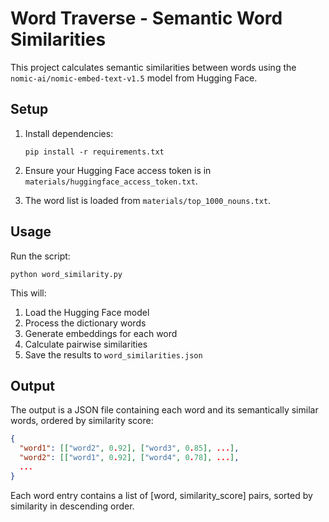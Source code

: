 # Word Traverse - Semantic Word Similarities

This project calculates semantic similarities between words using the `nomic-ai/nomic-embed-text-v1.5` model from Hugging Face.

## Setup

1. Install dependencies:
   ```
   pip install -r requirements.txt
   ```

2. Ensure your Hugging Face access token is in `materials/huggingface_access_token.txt`.

3. The word list is loaded from `materials/top_1000_nouns.txt`.

## Usage

Run the script:
```
python word_similarity.py
```

This will:
1. Load the Hugging Face model
2. Process the dictionary words
3. Generate embeddings for each word
4. Calculate pairwise similarities
5. Save the results to `word_similarities.json`

## Output

The output is a JSON file containing each word and its semantically similar words, ordered by similarity score:

```json
{
  "word1": [["word2", 0.92], ["word3", 0.85], ...],
  "word2": [["word1", 0.92], ["word4", 0.78], ...],
  ...
}
```

Each word entry contains a list of [word, similarity_score] pairs, sorted by similarity in descending order.